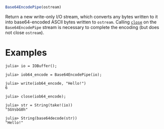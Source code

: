 ```julia
Base64EncodePipe(ostream)
```

Return a new write-only I/O stream, which converts any bytes written to it into base64-encoded ASCII bytes written to `ostream`.  Calling [`close`](@ref) on the `Base64EncodePipe` stream is necessary to complete the encoding (but does not close `ostream`).

# Examples

```jldoctest
julia> io = IOBuffer();

julia> iob64_encode = Base64EncodePipe(io);

julia> write(iob64_encode, "Hello!")
6

julia> close(iob64_encode);

julia> str = String(take!(io))
"SGVsbG8h"

julia> String(base64decode(str))
"Hello!"
```
